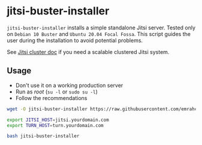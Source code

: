 jitsi-buster-installer
======================
`jitsi-buster-installer` installs a simple standalone Jitsi server. Tested only
on `Debian 10 Buster` and `Ubuntu 20.04 Focal Fossa`. This script guides the
user during the installation to avoid potential problems.

See [Jitsi cluster
doc](https://github.com/emrahcom/emrah-buster-templates/blob/master/doc/jitsi_cluster.md)
if you need a scalable clustered Jitsi system.

## Usage
* Don't use it on a working production server
* Run as _root_ (`su -l` or `sudo su -l`)
* Follow the recommendations

```bash
wget -O jitsi-buster-installer https://raw.githubusercontent.com/emrahcom/emrah-tools/main/jitsi/installer/buster/jitsi-buster-installer

export JITSI_HOST=jitsi.yourdomain.com
export TURN_HOST=turn.yourdomain.com

bash jitsi-buster-installer
```
